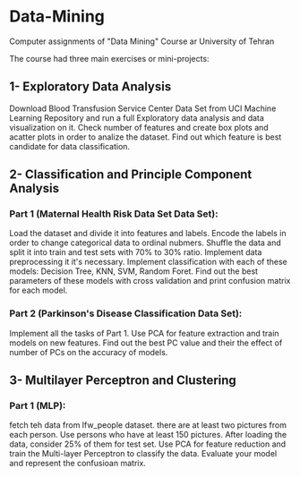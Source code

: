 # Data-Mining
Computer assignments of "Data Mining" Course ar University of Tehran

The course had three main exercises or mini-projects:
## 1- Exploratory Data Analysis
Download Blood Transfusion Service Center Data Set from UCI Machine Learning Repository and run a full Exploratory data analysis and data visualization on it. Check number of features and create box plots and acatter plots in order to analize the dataset.
Find out which feature is best candidate for data classification.
## 2- Classification and Principle Component Analysis
  ### Part 1 (Maternal Health Risk Data Set Data Set): 
  Load the dataset and divide it into features and labels. Encode the labels in order to change categorical data to ordinal nubmers.
  Shuffle the data and split it into train and test sets with 70% to 30% ratio. Implement data preprocessing it it's necessary.
  Implement classification with each of these models: Decision Tree, KNN, SVM, Random Foret. Find out the best parameters of these models with cross validation and print confusion matrix for each model.
  ### Part 2 (Parkinson's Disease Classification Data Set): 
  Implement all the tasks of Part 1. Use PCA for feature extraction and train models on new features. Find out the best PC value and their the effect of number of PCs on the accuracy of models.
## 3- Multilayer Perceptron and Clustering
  ### Part 1 (MLP): 
  fetch teh data from lfw_people dataset. there are at least two pictures from each person. Use persons who have at least 150 pictures. After loading the data, consider 25% of them for test set.
  Use PCA for feature reduction and train the Multi-layer Perceptron to classify the data. Evaluate your model and represent the confusioan matrix. 
